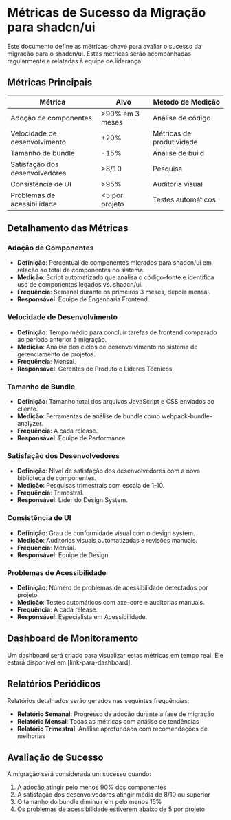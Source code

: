 # Métricas de Sucesso da Migração para shadcn/ui

Este documento define as métricas-chave para avaliar o sucesso da migração para o shadcn/ui. Estas métricas serão acompanhadas regularmente e relatadas à equipe de liderança.

## Métricas Principais

| Métrica | Alvo | Método de Medição |
|---------|------|-------------------|
| Adoção de componentes | >90% em 3 meses | Análise de código |
| Velocidade de desenvolvimento | +20% | Métricas de produtividade |
| Tamanho de bundle | -15% | Análise de build |
| Satisfação dos desenvolvedores | >8/10 | Pesquisa |
| Consistência de UI | >95% | Auditoria visual |
| Problemas de acessibilidade | <5 por projeto | Testes automáticos |

## Detalhamento das Métricas

### Adoção de Componentes
- **Definição**: Percentual de componentes migrados para shadcn/ui em relação ao total de componentes no sistema.
- **Medição**: Script automatizado que analisa o código-fonte e identifica uso de componentes legados vs. shadcn/ui.
- **Frequência**: Semanal durante os primeiros 3 meses, depois mensal.
- **Responsável**: Equipe de Engenharia Frontend.

### Velocidade de Desenvolvimento
- **Definição**: Tempo médio para concluir tarefas de frontend comparado ao período anterior à migração.
- **Medição**: Análise dos ciclos de desenvolvimento no sistema de gerenciamento de projetos.
- **Frequência**: Mensal.
- **Responsável**: Gerentes de Produto e Líderes Técnicos.

### Tamanho de Bundle
- **Definição**: Tamanho total dos arquivos JavaScript e CSS enviados ao cliente.
- **Medição**: Ferramentas de análise de bundle como webpack-bundle-analyzer.
- **Frequência**: A cada release.
- **Responsável**: Equipe de Performance.

### Satisfação dos Desenvolvedores
- **Definição**: Nível de satisfação dos desenvolvedores com a nova biblioteca de componentes.
- **Medição**: Pesquisas trimestrais com escala de 1-10.
- **Frequência**: Trimestral.
- **Responsável**: Líder do Design System.

### Consistência de UI
- **Definição**: Grau de conformidade visual com o design system.
- **Medição**: Auditorias visuais automatizadas e revisões manuais.
- **Frequência**: Mensal.
- **Responsável**: Equipe de Design.

### Problemas de Acessibilidade
- **Definição**: Número de problemas de acessibilidade detectados por projeto.
- **Medição**: Testes automáticos com axe-core e auditorias manuais.
- **Frequência**: A cada release.
- **Responsável**: Especialista em Acessibilidade.

## Dashboard de Monitoramento

Um dashboard será criado para visualizar estas métricas em tempo real. Ele estará disponível em [link-para-dashboard].

## Relatórios Periódicos

Relatórios detalhados serão gerados nas seguintes frequências:
- **Relatório Semanal**: Progresso de adoção durante a fase de migração
- **Relatório Mensal**: Todas as métricas com análise de tendências
- **Relatório Trimestral**: Análise aprofundada com recomendações de melhorias

## Avaliação de Sucesso

A migração será considerada um sucesso quando:
1. A adoção atingir pelo menos 90% dos componentes
2. A satisfação dos desenvolvedores atingir média de 8/10 ou superior
3. O tamanho do bundle diminuir em pelo menos 15%
4. Os problemas de acessibilidade estiverem abaixo de 5 por projeto 